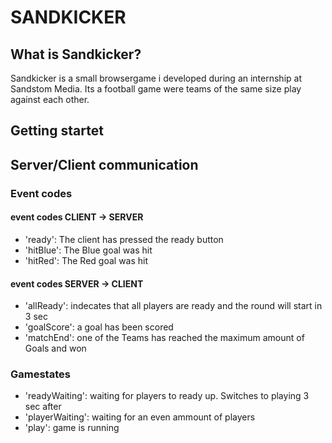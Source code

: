 # SANDKICKER

## What is Sandkicker?
Sandkicker is a small browsergame i developed during an internship at Sandstom Media. Its a football game were teams of the same size play against each other.

## Getting startet

## Server/Client communication

### Event codes

#### event codes CLIENT -> SERVER
- 'ready': The client has pressed the ready button
- 'hitBlue': The Blue goal was hit
- 'hitRed': The Red goal was hit

#### event codes SERVER -> CLIENT
- 'allReady': indecates that all players are ready and the round will start in 3 sec
- 'goalScore': a goal has been scored
- 'matchEnd': one of the Teams has reached the maximum amount of Goals and won

### Gamestates
- 'readyWaiting': waiting for players to ready up. Switches to playing 3 sec after
- 'playerWaiting': waiting for an even ammount of players
- 'play': game is running

